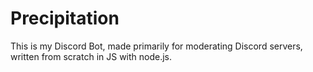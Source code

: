 # Precipitation
This is my Discord Bot, made primarily for moderating Discord servers, written from scratch in JS with node.js.
